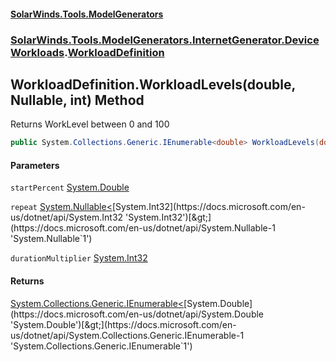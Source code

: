#### [SolarWinds.Tools.ModelGenerators](index.md 'index')
### [SolarWinds.Tools.ModelGenerators.InternetGenerator.DeviceWorkloads](index.md#SolarWinds.Tools.ModelGenerators.InternetGenerator.DeviceWorkloads 'SolarWinds.Tools.ModelGenerators.InternetGenerator.DeviceWorkloads').[WorkloadDefinition](WorkloadDefinition.md 'SolarWinds.Tools.ModelGenerators.InternetGenerator.DeviceWorkloads.WorkloadDefinition')

## WorkloadDefinition.WorkloadLevels(double, Nullable<int>, int) Method

Returns WorkLevel between 0 and 100

```csharp
public System.Collections.Generic.IEnumerable<double> WorkloadLevels(double startPercent=0.0, System.Nullable<int> repeat=null, int durationMultiplier=1);
```
#### Parameters

<a name='SolarWinds.Tools.ModelGenerators.InternetGenerator.DeviceWorkloads.WorkloadDefinition.WorkloadLevels(double,System.Nullable_int_,int).startPercent'></a>

`startPercent` [System.Double](https://docs.microsoft.com/en-us/dotnet/api/System.Double 'System.Double')

<a name='SolarWinds.Tools.ModelGenerators.InternetGenerator.DeviceWorkloads.WorkloadDefinition.WorkloadLevels(double,System.Nullable_int_,int).repeat'></a>

`repeat` [System.Nullable&lt;](https://docs.microsoft.com/en-us/dotnet/api/System.Nullable-1 'System.Nullable`1')[System.Int32](https://docs.microsoft.com/en-us/dotnet/api/System.Int32 'System.Int32')[&gt;](https://docs.microsoft.com/en-us/dotnet/api/System.Nullable-1 'System.Nullable`1')

<a name='SolarWinds.Tools.ModelGenerators.InternetGenerator.DeviceWorkloads.WorkloadDefinition.WorkloadLevels(double,System.Nullable_int_,int).durationMultiplier'></a>

`durationMultiplier` [System.Int32](https://docs.microsoft.com/en-us/dotnet/api/System.Int32 'System.Int32')

#### Returns
[System.Collections.Generic.IEnumerable&lt;](https://docs.microsoft.com/en-us/dotnet/api/System.Collections.Generic.IEnumerable-1 'System.Collections.Generic.IEnumerable`1')[System.Double](https://docs.microsoft.com/en-us/dotnet/api/System.Double 'System.Double')[&gt;](https://docs.microsoft.com/en-us/dotnet/api/System.Collections.Generic.IEnumerable-1 'System.Collections.Generic.IEnumerable`1')